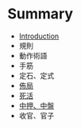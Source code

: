 # Summary

* [Introduction](README.md)
* 規則
* 動作術語
* 手筋
* 定石、定式
* [佈局](chapter1.md)
* [死活](si-huo.md)
* [中押、中盤](zhong-ya-3001-zhong-pan.md)
* 收官、官子

